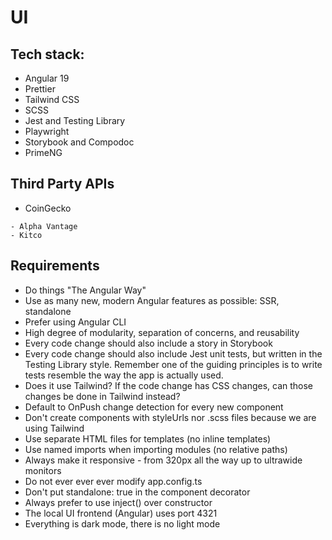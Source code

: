 # UI

## Tech stack:

- Angular 19
- Prettier
- Tailwind CSS
- SCSS
- Jest and Testing Library
- Playwright
- Storybook and Compodoc
- PrimeNG

## Third Party APIs

- CoinGecko

```undecided
- Alpha Vantage
- Kitco
```

## Requirements

- Do things "The Angular Way"
- Use as many new, modern Angular features as possible: SSR, standalone
- Prefer using Angular CLI
- High degree of modularity, separation of concerns, and reusability
- Every code change should also include a story in Storybook
- Every code change should also include Jest unit tests, but written in the Testing Library style. Remember one of the guiding principles is to write tests resemble the way the app is actually used.
- Does it use Tailwind? If the code change has CSS changes, can those changes be done in Tailwind instead?
- Default to OnPush change detection for every new component
- Don't create components with styleUrls nor .scss files because we are using Tailwind
- Use separate HTML files for templates (no inline templates)
- Use named imports when importing modules (no relative paths)
- Always make it responsive - from 320px all the way up to ultrawide monitors
- Do not ever ever ever modify app.config.ts
- Don't put standalone: true in the component decorator
- Always prefer to use inject() over constructor
- The local UI frontend (Angular) uses port 4321
- Everything is dark mode, there is no light mode
